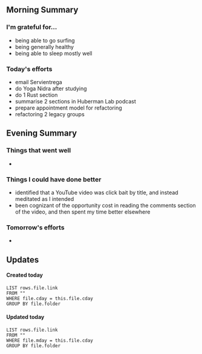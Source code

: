 ## Morning Summary

### I'm grateful for...
- being able to go surfing
- being generally healthy
- being able to sleep mostly well 

### Today's efforts
- email Servientrega
- do Yoga Nidra after studying
- do 1 Rust section
- summarise 2 sections in Huberman Lab podcast
- prepare appointment model for refactoring
- refactoring 2 legacy groups

## Evening Summary

### Things that went well
- 

### Things I could have done better
- identified that a YouTube video was click bait by title, and instead meditated as I intended
- been cognizant of the opportunity cost in reading the comments section of the video, and then spent my time better elsewhere

### Tomorrow's efforts
- 

## Updates 
#### Created today
```dataview
LIST rows.file.link
FROM ""
WHERE file.cday = this.file.cday
GROUP BY file.folder
```

#### Updated today
```dataview
LIST rows.file.link
FROM ""
WHERE file.mday = this.file.cday
GROUP BY file.folder
```

